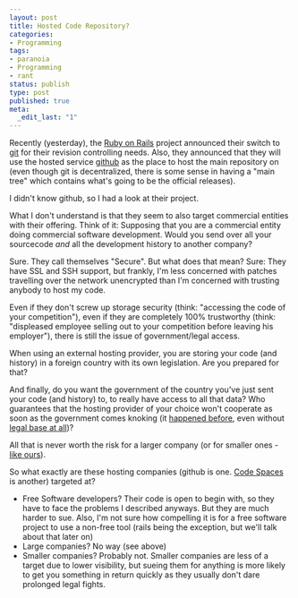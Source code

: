 ```yaml
---
layout: post
title: Hosted Code Repository?
categories:
- Programming
tags:
- paranoia
- Programming
- rant
status: publish
type: post
published: true
meta:
  _edit_last: "1"
---
```

Recently (yesterday), the <a href="http://www.rubyonrails.com/">Ruby on Rails</a> project announced their switch to <a href="http://git.or.cz/">git</a> for their revision controlling needs. Also, they announced that they will use the hosted service <a href="http://github.com/">github</a> as the place to host the main repository on (even though git is decentralized, there is some sense in having a "main tree" which contains what's going to be the official releases).

I didn't know github, so I had a look at their project.

What I don't understand is that they seem to also target commercial entities with their offering. Think of it: Supposing that you are a commercial entity doing commercial software development. Would you send over all your sourcecode *and* all the development history to another company?

Sure. They call themselves "Secure". But what does that mean? Sure: They have SSL and SSH support, but frankly, I'm less concerned with patches travelling over the network unencrypted than I'm concerned with trusting anybody to host my code.

Even if they don't screw up storage security (think: "accessing the code of your competition"), even if they are completely 100% trustworthy (think: "displeased employee selling out to your competition before leaving his employer"), there is still the issue of government/legal access.

When using an external hosting provider, you are storing your code (and history) in a foreign country with its own legislation. Are you prepared for that?

And finally, do you want the government of the country you've just sent your code (and history) to, to really have access to all that data? Who guarantees that the hosting provider of your choice won't cooperate as soon as the government comes knoking (it <a href="http://www.theregister.co.uk/2005/09/07/yahoo_china_dissident_case/">happened before</a>, even without <a href="http://seclists.org/nmap-hackers/2007/0000.html">legal base at all</a>)?

All that is never worth the risk for a larger company (or for smaller ones - <a href="http://www.sensational.ch">like ours</a>).

So what exactly are these hosting companies (github is one. <a href="http://www.codespaces.com/">Code Spaces</a> is another) targeted at?
<ul>
	<li>Free Software developers? Their code is open to begin with, so they have to face the problems I described anyways. But they are much harder to sue. Also, I'm not sure how compelling it is for a free software project to use a non-free tool (rails being the exception, but we'll talk about that later on)</li>
	<li>Large companies? No way (see above)</li>
	<li>Smaller companies? Probably not. Smaller companies are less of a target due to lower visibility, but sueing them for anything is more likely to get you something in return quickly as they usually don't dare prolonged legal fights.</li>
</ul>
